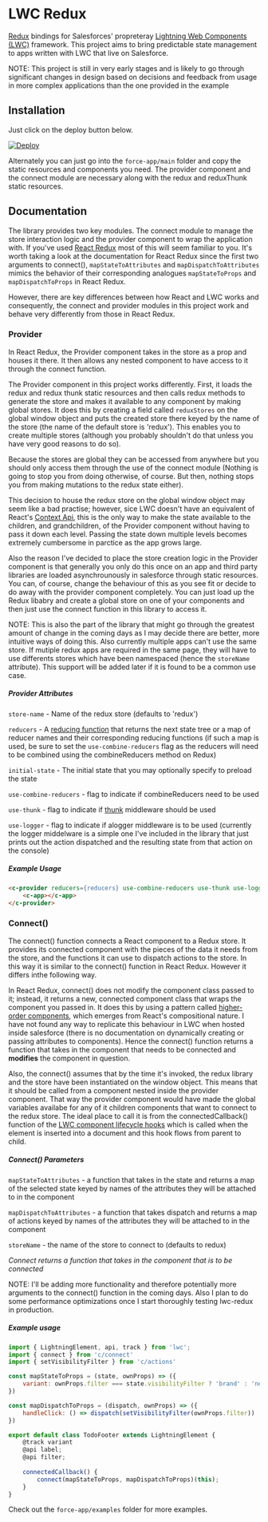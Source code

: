 
# LWC Redux
[Redux](https://redux.js.org/introduction/getting-started) bindings for Salesforces' propreteray [Lightning Web Components (LWC)](https://developer.salesforce.com/blogs/2018/12/introducing-lightning-web-components.html) framework. This project aims to bring predictable state management to apps written with LWC that live on Salesforce.  

NOTE: This project is still in very early stages and is likely to go through significant changes in design based on decisions and feedback from usage in more complex applications than the one provided in the example

## Installation
Just click on the deploy button below.

[![Deploy](https://deploy-to-sfdx.com/dist/assets/images/DeployToSFDX.svg)](https://deploy-to-sfdx.com)

Alternately you can just go into the `force-app/main` folder and copy the static resources and components you need. The provider component and the connect module are necessary along with the redux and reduxThunk static resources. 

## Documentation

The library provides two key modules. The connect module to manage the store interaction logic and the provider component to wrap the application with. If you've used [React Redux](https://react-redux.js.org/) most of this will seem familiar to you. It's worth taking a look at the documentation for React Redux since the first two arguments to connect(), `mapStateToAttributes` and `mapDispatchToAttributes` mimics the behavior of their corresponding analogues `mapStateToProps` and `mapDispatchToProps` in React Redux. 

However, there are key differences between how React and LWC works and consequently, the connect and provider modules in this project work and behave very differently from those in React Redux.

### Provider
In React Redux, the Provider component takes in the store as a prop and houses it there. It then allows any nested component to have access to it through the connect function.  

The Provider component in this project works differently. First, it loads the redux and redux thunk static resources and then calls redux methods to generate the store and makes it available to any component by making global stores. It does this by creating a field called `reduxStores` on the global window object and puts the created store there keyed by the name of the store (the name of the default store is 'redux'). This enables you to create multiple stores (although you probably shouldn't do that unless you have very good reasons to do so). 

Because the stores are global they can be accessed from anywhere but you should only access them through the use of the connect module (Nothing is going to stop you from doing otherwise, of course. But then, nothing stops you from making mutations to the redux state either).

This decision to house the redux store on the global window object may seem like a bad practise; however, sice LWC doesn't have an equivalent of React's [Context Api](https://reactjs.org/docs/context.html), this is the only way to make the state available to the children, and grandchildren, of the Provider component without having to pass it down each level. Passing the state down multiple levels becomes extremely cumbersome in parctice as the app grows large.

Also the reason I've decided to place the store creation logic in the Provider component is that generally you only do this once on an app and third party libraries are loaded asynchrounously in salesforce through static resources. You can, of course, change the behaviour of this as you see fit or decide to do away with the provider component completely. You can just load up the Redux libabry and create a global store on one of your components and then just use the connect function in this library to access it. 

NOTE: This is also the part of the library that might go through the greatest amount of change in the coming days as I may decide there are better, more intuitive ways of doing this. Also currently multiple apps can't use the same store. If mutiple redux apps are required in the same page, they will have to use differents stores which have been namespaced (hence the `storeName` attribute). This support will be added later if it is found to be a common use case.

##### Provider Attributes
`store-name` - Name of the redux store (defaults to 'redux')

`reducers` - A [reducing function](https://redux.js.org/glossary#reducer) that returns the next state tree or a map of reducer names and their corresponding reducing functions (if such a map is used, be sure to set the `use-combine-reducers` flag as the reducers will need to be combined using the combineReducers method on Redux)

`initial-state` - The initial state that you may optionally specify to preload the state

`use-combine-reducers` - flag to indicate if combineReducers need to be used

`use-thunk` - flag to indicate if [thunk](https://github.com/reduxjs/redux-thunk) middleware should be used

`use-logger` - flag to indicate if alogger middleware is to be used (currently the logger middelware is a simple one I've included in the library that just prints out the action dispatched and the resulting state from that action on the console)

##### Example Usage
```html
<c-provider reducers={reducers} use-combine-reducers use-thunk use-logger>
    <c-app></c-app>
</c-provider>
```

### Connect()

The connect() function connects a React component to a Redux store. It provides its connected component with the pieces of the data it needs from the store, and the functions it can use to dispatch actions to the store. In this way it is similar to the connect() function in React Redux. However it differs inthe following way.

In React Redux, connect() does not modify the component class passed to it; instead, it returns a new, connected component class that wraps the component you passed in. It does this by using a pattern called [higher-order components](https://reactjs.org/docs/higher-order-components.html), which emerges from React's compositional nature. I have not found any way to replicate this behaviour in LWC when hosted inside salesforce (there is no documentation on dynamically creating or passing attributes to components). Hence the connect() function returns a function that takes in the component that needs to be connected and **modifies** the component in question.

Also, the connect() assumes that by the time it's invoked, the redux library and the store have been instantiated on the window object. This means that it should be called from a component nested inside the provider component. That way the provider component would have made the global variables availabe for any of it children components that want to connect to the redux store. The ideal place to call it is from the connectedCallback() function of the [LWC component lifecycle hooks](https://developer.salesforce.com/docs/component-library/documentation/lwc/lwc.reference_lifecycle_hooks) which is called when the element is inserted into a document and this hook flows from parent to child. 

##### Connect() Parameters

`mapStateToAttributes` - a function that takes in the state and returns a map of the selected state keyed by names of the attributes they will be attached to in the component

`mapDispatchToAttributes` - a function that takes dispatch and returns a map of actions keyed by names of the attributes they will be attached to in the component

`storeName` - the name of the store to connect to (defaults to redux)

*Connect returns a function that takes in the component that is to be connected*

NOTE: I'll be adding more functionality and therefore potentially more arguments to the connect() function in the coming days. Also I plan to do some performance optimizations once I start thoroughly testing lwc-redux in production.

##### Example usage
```javascript
import { LightningElement, api, track } from 'lwc';
import { connect } from 'c/connect'
import { setVisibilityFilter } from 'c/actions'

const mapStateToProps = (state, ownProps) => ({
    variant: ownProps.filter === state.visibilityFilter ? 'brand' : 'neutral'
})

const mapDispatchToProps = (dispatch, ownProps) => ({
    handleClick: () => dispatch(setVisibilityFilter(ownProps.filter))
})

export default class TodoFooter extends LightningElement {
    @track variant
    @api label; 
    @api filter;
    
    connectedCallback() {
        connect(mapStateToProps, mapDispatchToProps)(this);
    }
}
```

Check out the `force-app/examples` folder for more examples.
